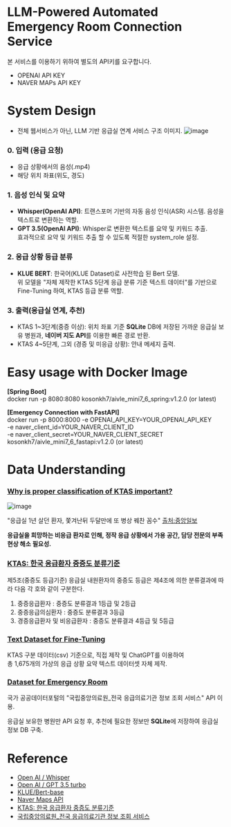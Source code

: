 # LLM-Powered Automated Emergency Room Connection Service
본 서비스를 이용하기 위하여 별도의 API키를 요구합니다.
- OPENAI API KEY
- NAVER MAPs API KEY

# System Design
* 전체 웹서비스가 아닌, LLM 기반 응급실 연계 서비스 구조 이미지.
![image](https://github.com/user-attachments/assets/b156c5fc-d682-46e4-86be-f4c33fec22c5)

### 0. 입력 (응급 요청)
- 응급 상황에서의 음성(.mp4)
- 해당 위치 좌표(위도, 경도)

### 1. 음성 인식 및 요약
- **Whisper(OpenAI API)**: 트랜스포머 기반의 자동 음성 인식(ASR) 시스템. 음성을 텍스트로 변환하는 역할.
- **GPT 3.5(OpenAI API)**: Whisper로 변환한 텍스트를 요약 및 키워드 추출. \
  효과적으로 요약 및 키워드 추출 할 수 있도록 적절한 system_role 설정.

### 2. 응급 상황 등급 분류
- **KLUE BERT**: 한국어(KLUE Dataset)로 사전학습 된 Bert 모델.\
위 모델을 "자체 제작한 KTAS 5단계 응급 분류 기준 텍스트 데이터"를 기반으로 Fine-Tuning 하여, KTAS 등급 분류 역할.

### 3. 출력(응급실 연계, 추천)
- KTAS 1~3단계(중증 이상): 위치 좌표 기준 **SQLite** DB에 저장된 가까운 응급실 보유 병원과, **네이버 지도 API**를 이용한 빠른 경로 반환.
- KTAS 4~5단계, 그외 (경증 및 미응급 상황): 안내 메세지 출력.

# Easy usage with Docker Image
**[Spring Boot]** \
docker run -p 8080:8080 kosonkh7/aivle_mini7_6_spring:v1.2.0 (or latest)

**[Emergency Connection with FastAPI]** \
docker run -p 8000:8000 -e OPENAI_API_KEY=YOUR_OPENAI_API_KEY \
-e naver_client_id=YOUR_NAVER_CLIENT_ID \
-e naver_client_secret=YOUR_NAVER_CLIENT_SECRET \
kosonkh7/aivle_mini7_6_fastapi:v1.2.0 (or latest)

# Data Understanding
### [Why is proper classification of KTAS important?](https://www.law.go.kr/LSW//admRulLsInfoP.do?admRulId=85470&efYd=0#AJAX)
![image](https://github.com/user-attachments/assets/59d6eb24-08b2-4364-b916-7d59262be4f3)

"응급실 1년 살던 환자, 쫓겨난뒤 두달만에 또 병상 꿰찬 꼼수" [출처:중앙일보](https://www.joongang.co.kr/article/25174325)

**응급실을 희망하는 비응급 환자로 인해, 정작 응급 상황에서 가용 공간, 담당 전문의 부족 현상 해소 필요성.**

### [KTAS: 한국 응급환자 중증도 분류기준](https://www.law.go.kr/LSW//admRulLsInfoP.do?admRulId=85470&efYd=0#AJAX)
제5조(중증도 등급기준) 응급실 내원환자의 중증도 등급은 제4조에 의한 분류결과에 따라 다음 각 호와 같이 구분한다.  
1. 중증응급환자 : 중증도 분류결과 1등급 및 2등급 
2. 중증응급의심환자 : 중증도 분류결과 3등급 
3. 경증응급환자 및 비응급환자 : 중증도 분류결과 4등급 및 5등급 

### [Text Dataset for Fine-Tuning](https://www.joongang.co.kr/article/25174325)
KTAS 구분 데이터(csv) 기준으로, 직접 제작 및 ChatGPT를 이용하여\
총 1,675개의 가상의 응급 상황 요약 텍스트 데이터셋 자체 제작.

### [Dataset for Emergency Room](https://www.data.go.kr/data/15000563/openapi.do)
국가 공공데이터포털의 "국립중앙의료원_전국 응급의료기관 정보 조회 서비스" API 이용.

응급실 보유한 병원만 API 요청 후, 추천에 필요한 정보만 **SQLite**에 저장하여 응급실 정보 DB 구축.

# Reference
- [Open AI / Whisper](https://openai.com/index/whisper/)
- [Open AI / GPT 3.5 turbo](https://platform.openai.com/docs/models/gpt-3-5-turbo)
- [KLUE/Bert-base](https://huggingface.co/klue/bert-base)
- [Naver Maps API](https://www.ncloud.com/product/applicationService/maps)
- [KTAS: 한국 응급환자 중증도 분류기준](https://www.law.go.kr/LSW//admRulLsInfoP.do?admRulId=85470&efYd=0#AJAX)
- [국립중앙의료원_전국 응급의료기관 정보 조회 서비스](https://www.data.go.kr/data/15000563/openapi.do)
